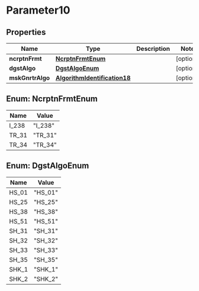 

# Parameter10

## Properties

Name | Type | Description | Notes
------------ | ------------- | ------------- | -------------
**ncrptnFrmt** | [**NcrptnFrmtEnum**](#NcrptnFrmtEnum) |  |  [optional]
**dgstAlgo** | [**DgstAlgoEnum**](#DgstAlgoEnum) |  |  [optional]
**mskGnrtrAlgo** | [**AlgorithmIdentification18**](AlgorithmIdentification18.md) |  |  [optional]



## Enum: NcrptnFrmtEnum

Name | Value
---- | -----
I_238 | &quot;I_238&quot;
TR_31 | &quot;TR_31&quot;
TR_34 | &quot;TR_34&quot;



## Enum: DgstAlgoEnum

Name | Value
---- | -----
HS_01 | &quot;HS_01&quot;
HS_25 | &quot;HS_25&quot;
HS_38 | &quot;HS_38&quot;
HS_51 | &quot;HS_51&quot;
SH_31 | &quot;SH_31&quot;
SH_32 | &quot;SH_32&quot;
SH_33 | &quot;SH_33&quot;
SH_35 | &quot;SH_35&quot;
SHK_1 | &quot;SHK_1&quot;
SHK_2 | &quot;SHK_2&quot;



